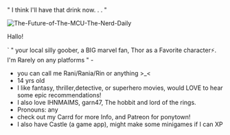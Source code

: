 " I think I'll have that drink now. . . "

![The-Future-of-The-MCU-The-Nerd-Daily](https://github.com/RANEESTARX/RANEESTARX/assets/166892432/20e5b559-9964-44a0-8165-80497845acc4)

Hallo!

` " your local silly goober, a BIG marvel fan, Thor as a Favorite character⚡. I'm Rarely on any platforms " -
- you can call me Rani/Rania/Rin or anything >_<
- 14 yrs old
- I like fantasy, thriller,detective, or superhero movies, would LOVE to hear some epic recommendations!
- I also love IHNMAIMS, garn47, The hobbit and lord of the rings.
- Pronouns: any
- check out my Carrd for more Info, and Patreon for ponytown!
- I also have Castle (a game app), might make some minigames if I can XP 

<!---
RANEESTARX/RANEESTARX is a ✨ special ✨ repository because its `README.md` (this file) appears on your GitHub profile.
You can click the Preview link to take a look at your changes.
--->
